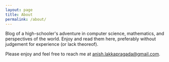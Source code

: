 ```yaml
---
layout: page
title: About
permalink: /about/
---
```


Blog of a high-schooler's adventure in computer science, mathematics, and perspectives of the world. Enjoy and read them here, preferably without judgement for experience (or lack theoreof).

Please enjoy and feel free to reach me at [anish.lakkapragada@gmail.com](mailto:anish.lakkapragada@gmail.com).

